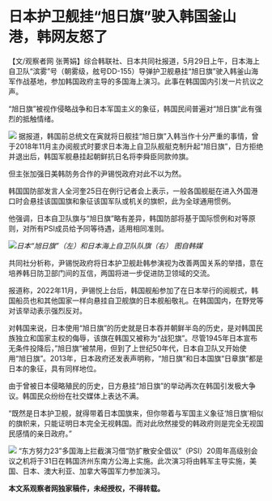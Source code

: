 # 日本护卫舰挂“旭日旗”驶入韩国釜山港，韩网友怒了

【文/观察者网
张菁娟】综合韩联社、日本共同社报道，5月29日上午，日本海上自卫队“滨雾”号（朝雾级，舷号DD-155）导弹护卫舰悬挂“旭日旗”驶入韩釜山海军作战基地，参加韩国政府主导的多国海上演习。此事在韩国国内引发一片抗议之声。

“旭日旗”被视作侵略战争和日本军国主义的象征，韩国民间普遍对“旭日旗”此有强烈的抵触情绪。

![](https://inews.gtimg.com/newsapp_bt/0/15801389223/1000)
据报道，韩国前总统文在寅就将日舰挂“旭日旗”入韩当作十分严重的事情，曾于2018年11月主办阅舰式时要求日本海上自卫队舰艇克制升起“旭日旗”，日方拒绝并退出后，韩国军舰悬挂起朝鲜抗日名将李舜臣同款帅旗。

但主张加强日美韩防务合作的尹锡悦政府对此不以为然。

韩国国防部发言人全河奎25日在例行记者会上表示，一般各国舰艇在进入外国港口时会悬挂该国国旗和象征该国军队或机关的旗帜，此为全球通用惯例。

他强调，日本自卫队旗与“旭日旗”略有差异，韩国防部将基于国际惯例和对等原则，对所有PSI成员给予同等待遇，适用相同准则。

![](https://inews.gtimg.com/newsapp_bt/0/15801389224/1000)_日本“旭日旗”（左）和日本海上自卫队队旗（右）
图自韩媒_

共同社分析称，尹锡悦政府将日本护卫舰赴韩参演视为改善两国关系的举措，意在培养韩日防卫部门间的互信，两国将进一步促进防卫领域的交流。

报道称，2022年11月，尹锡悦上台后，韩国舰船参加了在日本举行的阅舰式，韩国船员也和其他国家一样向悬挂自卫舰旗的日本舰船敬礼。在韩国国内，在野党等对该举动表示强烈反对。

对韩国来说，日本使用“旭日旗”的历史就是日本吞并朝鲜半岛的历史，是对韩国民族独立和国家主权的侮辱，该旗在韩国又被称为“战犯旗”。尽管1945年日本宣布无条件投降后，”旭日旗“被禁用，但到了上世纪50年代，日本自卫队又开始使用“旭日旗”。2013年，日本政府还发表声明称，“旭日旗”和日本国旗“日章旗”都是日本的象征，具有同样地位。

由于曾被日本侵略殖民的历史，日方悬挂“旭日旗”的举动再次在韩国引发极大争议。韩国民众纷纷在社交媒体上表达不满。

“既然是日本护卫舰，就得带着日本国旗来，但你带着与军国主义象征‘旭日旗’相似的旗帜来，只能证明日本完全无视韩国。而对此欣然接受的韩政府则是完全无视国民感情的亲日政府。”

![](https://inews.gtimg.com/newsapp_bt/0/15801389226/1000)
“东方努力23”多国海上拦截演习借“防扩散安全倡议”（PSI）20周年高级别会议之机将于31日在韩国济州东南方公海上实施。此次演习将由韩军主导实施，美国、日本、澳大利亚、加拿大等国军力参加演习。

**本文系观察者网独家稿件，未经授权，不得转载。**

